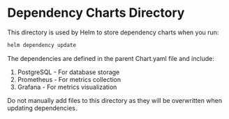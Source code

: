# Dependency Charts Directory

This directory is used by Helm to store dependency charts when you run:

```bash
helm dependency update
```

The dependencies are defined in the parent Chart.yaml file and include:

1. PostgreSQL - For database storage
2. Prometheus - For metrics collection
3. Grafana - For metrics visualization

Do not manually add files to this directory as they will be overwritten when updating dependencies.